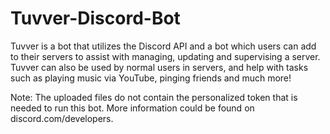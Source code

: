 # Tuvver-Discord-Bot
Tuvver is a bot that utilizes the Discord API and a bot which users can add to their servers to assist with managing, updating and supervising a server. Tuvver can also be used by normal users in servers, and help with tasks such as playing music via YouTube, pinging friends and much more!

Note: The uploaded files do not contain the personalized token that is needed to run this bot. More information could be found on discord.com/developers.

